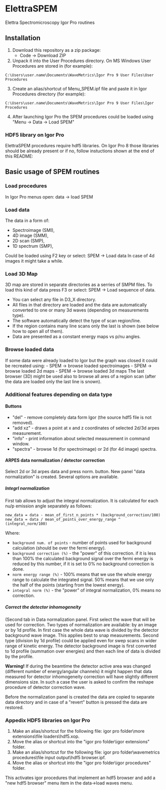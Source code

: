 # ElettraSPEM
Elettra Spectromicroscopy Igor Pro routines


## Installation

1. Download this repository as a zip package:
    - Code -> Download ZIP
2. Unpack it into the User Procedures directory.
On MS Windows User Procedures are stored in (for example): 
```
C:\Users\user.name\Documents\WaveMetrics\Igor Pro 9 User Files\User Procedures
```
3. Create an alias/shortcut of Menu_SPEM.ipf file and paste it in Igor Procedures directory (for example):
```
C:\Users\user.name\Documents\WaveMetrics\Igor Pro 9 User Files\Igor Procedures
```
4. After launching Igor Pro the SPEM procedures could be loaded using "Menu -> Data -> Load SPEM"

### HDF5 library on Igor Pro
ElettraSPEM procedures require hdf5 libraries. On Igor Pro 8 those libraries should be already present or if no, follow instuctions shown at the end of this README:

## Basic usage of SPEM routines

### Load procedures
In Igor Pro menus open: data -> load SPEM

### Load data
The data in a form of:
- Spectroimage (SMI),
- 4D image (SMM),
- 2D scan (SMP),
- 1D spectrum (SMP),

Could be loaded using F2 key or select: SPEM -> Load data
In case of 4d images it might take a while.

### Load 3D Map
3D map are stored in separate directories as a serries of SMPM files. 
To load this kind of data press F3 or select: SPEM -> Load sequence of data.

- You can select any file in D3_X directory.
- All files in that directory are loaded and the data are automatically converted to one or many 3d waves (depending on measurements type).
- The software automatically detect the type of scan region/line.
- If the region contains many line scans only the last is shown (see below how to open all of them).
- Data are presented as a constant energy maps vs p/nu angles.

### Browse loaded data
If some data were already loaded to Igor but the graph was closed it could be recreated using:
    - SPEM -> browse loaded spectroimages
    - SPEM -> browse loaded 2d maps
    - SPEM -> browse loaded 3d maps
The last browser (3D) might be used also to browse all ares of a region scan (after the data are loaded only the last line is snown). 

### Additional features depending on data type

#### Buttons
- "del" - remove completely data form Igor (the source hdf5 file is not removed).
- "add xz" - draws a point at x and z coordinates of selected 2d/3d arpes measurement.
- "info" - print information about selected measurement in command window.
- "spectra" - browse 1d (for spectroimage) or 2d (for 4d image) spectra.

#### ARPES data normalization / detector correction
Select 2d or 3d arpes data and press norm. button. New panel "data normalization" is created. Several options are available.

##### Integrl normalization
First tab allows to adjust the integral normalization. 
It is calculated for each nu/p emission angle separately as follows:

```
new_data = data - mean_of_first_n_points * (background_correction/100)
new_data = data / mean_of_points_over_energy_range ^ (integral_norm/100)
```
Where:
- `background num. of points` - number of points used for background calculation (should be over the fermi energy).
- `background correction (%)` - the "power" of this correction. if it is less than 100% the calculated background signal over the fermi energy is reduced by this number, if it is set to 0% no background correction is done.
- `norm energy range (%)` - 100% means that we use the whole energy range to calculate the integrated signal. 50% means that we use only the half of the points (starting from the lowest energy). 
- `integral norm (%)` - the "power" of integral normalization, 0% means no correction.


##### Correct the detector inhomogeneity
(Second tab in Data normalization panel.
First select the wave that will be used for correction. Two types of normalization are available: by an image or by 1d profile.
In first case the whole data wave is divided by the detector background wave image. This applies best to snap measurements.
Second type (division by 1d profile) could be applied even for swep scans in wider range of kinetic energy. The detector background image is first converted to 1d profile (summation over energies) and then each line of data is divided by the profile.

**Warning!**
If during the beamtime the detector active area was changed (different number of energy/angular channels) it might happen that data measured for detector inhomogeneity correction will have slightly different dimensions size. In such a case the user is asked to confirm the reshape procedure of detector correction wave.

Before the normalization panel is created the data are copied to separate data directory and in case of a "revert" button is pressed the data are restored.


### Appedix HDF5 libraries on Igor Pro
1. Make an alias/shortcut for the following file: igor pro folder\more extensions\file loaders\hdf5.xop. 
2. Move the alias or shortcut into the "igor pro folder\igor extensions" folder.
3. Make an alias/shortcut for the following file: igor pro folder\wavemetrics procedures\file input output\hdf5 browser.ipf. 
4. Move the alias or shortcut into the "igor pro folder\igor procedures" folder. 

This activates igor procedures that implement an hdf5 browser and add a "new hdf5 browser" menu item in the data->load waves menu.

